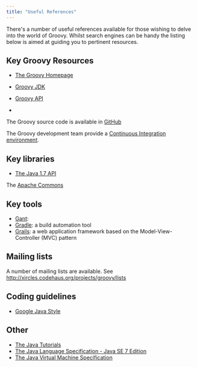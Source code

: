 ```yaml
---
title: "Useful References"
---
```


There's a number of useful references available for those wishing to delve into the world of Groovy. Whilst search engines can be handy the listing below is aimed at guiding you to pertinent resources.

## Key Groovy Resources

- [The Groovy Homepage](http://groovy.codehaus.org/)


- [Groovy JDK](http://groovy.codehaus.org/groovy-jdk/)
- [Groovy API](http://groovy.codehaus.org/api/)
- [](http://groovy.codehaus.org/gapi/)

The Groovy source code is available in [GitHub](https://github.com/groovy)

The Groovy development team provide a [Continuous Integration environment](http://ci.groovy-lang.org).

## Key libraries
- [The Java 1.7 API](http://docs.oracle.com/javase/7/docs/api/)

The [Apache Commons](http://commons.apache.org/components.html)

## Key tools

- [Gant](http://gant.codehaus.org/): 
- [Gradle](http://www.gradle.org/): a build automation tool
- [Grails](http://grails.org/): a web application framework based on the Model-View-Controller (MVC) pattern

## Mailing lists
A number of mailing lists are available. See <http://xircles.codehaus.org/projects/groovy/lists>

## Coding guidelines

- [Google Java Style](http://google-styleguide.googlecode.com/svn/trunk/javaguide.html)

## Other

- [The Java Tutorials](http://docs.oracle.com/javase/tutorial/index.html)
- [The Java Language Specification - Java SE 7 Edition](http://docs.oracle.com/javase/specs/jls/se7/html/)
- [The Java Virtual Machine Specification](http://docs.oracle.com/javase/specs/jvms/se7/html/)